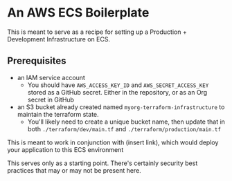 # An AWS ECS Boilerplate

This is meant to serve as a recipe for setting up a Production + Development Infrastructure on ECS.

## Prerequisites

* an IAM service account
  * You should have `AWS_ACCESS_KEY_ID` and `AWS_SECRET_ACCESS_KEY` stored as a GitHub secret. Either in the repository, or as an Org secret in GitHub
* an S3 bucket already created named `myorg-terraform-infrastructure` to maintain the terraform state.
  * You'll likely need to create a unique bucket name, then update that in both `./terraform/dev/main.tf` and `./terraform/production/main.tf`

This is meant to work in conjunction with (insert link), which would deploy your application to this ECS environment

This serves only as a starting point. There's certainly security best practices that may or may not be present here.

